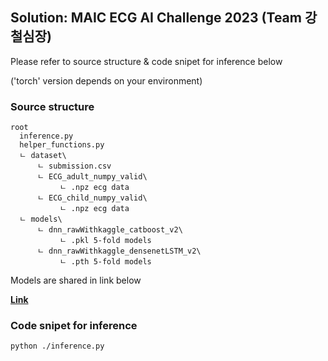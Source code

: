 ## Solution: MAIC ECG AI Challenge 2023 (Team 강철심장)

Please refer to source structure & code snipet for inference below

('torch' version depends on your environment)

### Source structure
```
root
  inference.py 
  helper_functions.py
  ㄴ dataset\
      ㄴ submission.csv
      ㄴ ECG_adult_numpy_valid\
           ㄴ .npz ecg data
      ㄴ ECG_child_numpy_valid\
           ㄴ .npz ecg data
  ㄴ models\
      ㄴ dnn_rawWithkaggle_catboost_v2\
           ㄴ .pkl 5-fold models
      ㄴ dnn_rawWithkaggle_densenetLSTM_v2\
           ㄴ .pth 5-fold models
```
Models are shared in link below

**[Link](https://drive.google.com/drive/folders/1In4K52ZNaSRYyr0nvmnpSSvacotlvj1r?usp=sharing)**

### Code snipet for inference
```
python ./inference.py
```
